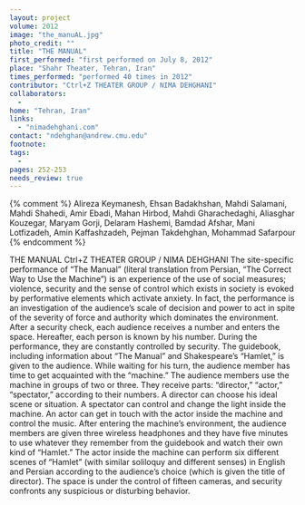 ```yaml
---
layout: project
volume: 2012
image: "the_manuAL.jpg"
photo_credit: ""
title: "THE MANUAL"
first_performed: "first performed on July 8, 2012"
place: "Shahr Theater, Tehran, Iran"
times_performed: "performed 40 times in 2012"
contributor: "Ctrl+Z THEATER GROUP / NIMA DEHGHANI"
collaborators: 
  - 
home: "Tehran, Iran"
links: 
  - "nimadehghani.com"
contact: "ndehghan@andrew.cmu.edu"
footnote: 
tags: 
  - 
pages: 252-253
needs_review: true
---
```


{% comment %} 
Alireza Keymanesh, Ehsan Badakhshan, Mahdi Salamani, Mahdi Shahedi, Amir Ebadi, Mahan Hirbod, Mahdi Gharachedaghi, Aliasghar Kouzegar, Maryam Gorji, Delaram Hashemi, Bamdad Afshar, Mani Lotfizadeh, Amin Kaffashzadeh, Pejman Takdehghan, Mohammad Safarpour
{% endcomment %}

 THE MANUAL 
 Ctrl+Z THEATER GROUP / NIMA DEHGHANI 
 The site-specific performance of “The Manual” (literal translation from Persian, “The Correct Way to Use the Machine”) is an experience of the use of social measures; violence, security and the sense of control which exists in society is evoked by performative elements which activate anxiety. In fact, the performance is an investigation of the audience’s scale of decision and power to act in spite of the severity of force and authority which dominates the environment. 
 After a security check, each audience receives a number and enters the space. Hereafter, each person is known by his number. During the performance, they are constantly controlled by security. The guidebook, including information about “The Manual” and Shakespeare’s “Hamlet,” is given to the audience. While waiting for his turn, the audience member has time to get acquainted with the “machine.” 
 The audience members use the machine in groups of two or three. They receive parts: “director,” “actor,” “spectator,” according to their numbers. A director can choose his ideal scene or situation. A spectator can control and change the light inside the machine. An actor can get in touch with the actor inside the machine and control the music. After entering the machine’s environment, the audience members are given three wireless headphones and they have five minutes to use whatever they remember from the guidebook and watch their own kind of “Hamlet.” 
 The actor inside the machine can perform six different scenes of “Hamlet” (with similar soliloquy and different senses) in English and Persian according to the audience’s choice (which is given the title of director). The space is under the control of fifteen cameras, and security confronts any suspicious or disturbing behavior. 

